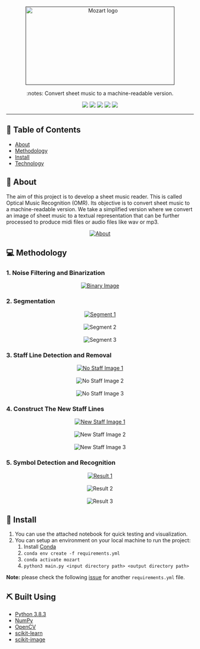 <p align="center">
  <a href="" rel="noopener">
 <img width=400px height=210px src="https://github.com/aashrafh/mozart/blob/main/logo.svg" alt="Mozart logo"></a>
</p>

<p align="center"> :notes: Convert sheet music to a machine-readable version.
    <br> 
</p>

<p align="center">
  <a href="https://github.com/aashrafh/mozart/graphs/contributors" alt="Contributors">
        <img src="https://img.shields.io/github/contributors/aashrafh/mozart" /></a>
  
   <a href="https://github.com/aashrafh/mozart/issues" alt="Issues">
        <img src="https://img.shields.io/github/issues/aashrafh/mozart" /></a>
  
  <a href="https://github.com/aashrafh/mozart/network" alt="Forks">
        <img src="https://img.shields.io/github/forks/aashrafh/mozart" /></a>
        
  <a href="https://github.com/aashrafh/mozart/stargazers" alt="Stars">
        <img src="https://img.shields.io/github/stars/aashrafh/mozart" /></a>
        
  <a href="https://github.com/aashrafh/mozart/blob/master/LICENSE" alt="License">
        <img src="https://img.shields.io/github/license/aashrafh/mozart" /></a>
</p>


---

## 📝 Table of Contents
- [About](#about)
- [Methodology](#methodology)
- [Install](#Install)
- [Technology](#tech)

## 🧐 About <a name = "about"></a>
The aim of this project is to develop a sheet music reader. This is called Optical Music Recognition (OMR). Its objective is to convert sheet music to a machine-readable version. We take a simplified version where we convert an image of sheet music to a textual representation that can be further processed to produce midi files or audio files like wav or mp3. 
<p align="center">
  <a href="" rel="noopener">
 <img src="https://github.com/aashrafh/Mozart/blob/main/about.png" alt="About"></a>
</p>

## :computer: Methodology <a name = "methodology"></a>

### 1. Noise Filtering and Binarization
<p align="center">
  <a href="" rel="noopener">
 <img src="https://github.com/aashrafh/Mozart/blob/main/output/imgs/02/02_binary.png" alt="Binary Image"></a>
</p>

### 2. Segmentation

<p align="center">
  <a href="" rel="noopener">
  <img src="https://github.com/aashrafh/Mozart/blob/main/output/imgs/02/02_seg_0.png" alt="Segment 1"></a><br> <br> 
  <img src="https://github.com/aashrafh/Mozart/blob/main/output/imgs/02/02_seg_1.png" alt="Segment 2"></a><br> <br> 
  <img src="https://github.com/aashrafh/Mozart/blob/main/output/imgs/02/02_seg_2.png" alt="Segment 3"></a>
</p>


### 3. Staff Line Detection and Removal

<p align="center">
  <a href="" rel="noopener">
  <img src="https://github.com/aashrafh/Mozart/blob/main/output/imgs/02/02_without_staff_0.png" alt="No Staff Image 1"></a><br> <br> 
  <img src="https://github.com/aashrafh/Mozart/blob/main/output/imgs/02/02_without_staff_1.png" alt="No Staff Image 2"></a><br> <br> 
  <img src="https://github.com/aashrafh/Mozart/blob/main/output/imgs/02/02_without_staff_2.png" alt="No Staff Image 3"></a>
</p>

### 4. Construct The New Staff Lines

<p align="center">
  <a href="" rel="noopener">
  <img src="https://github.com/aashrafh/Mozart/blob/main/output/imgs/02/02_with_new_staff_0.png" alt="New Staff Image 1"></a><br> <br> 
  <img src="https://github.com/aashrafh/Mozart/blob/main/output/imgs/02/02_with_new_staff_1.png" alt="New Staff Image 2"></a><br> <br> 
  <img src="https://github.com/aashrafh/Mozart/blob/main/output/imgs/02/02_with_new_staff_2.png" alt="New Staff Image 3"></a>
</p>


### 5. Symbol Detection and Recognition

<p align="center">
  <a href="" rel="noopener">
  <img src="https://github.com/aashrafh/Mozart/blob/main/output/imgs/02/02_detected_0.png" alt="Result 1"></a><br> <br> 
  <img src="https://github.com/aashrafh/Mozart/blob/main/output/imgs/02/02_detected_1.png" alt="Result 2"></a><br> <br> 
  <img src="https://github.com/aashrafh/Mozart/blob/main/output/imgs/02/02_detected_2.png" alt="Result 3"></a>
</p>


## 🏁 Install <a name = "Install"></a>
1. You can use the attached notebook for quick testing and visualization.
2. You can setup an environment on your local machine to run the project:
    1. Install [Conda](https://docs.conda.io/projects/conda/en/latest/user-guide/install/)
    2. ```conda env create -f requirements.yml```
    3. ```conda activate mozart```
    4. ```python3 main.py <input directory path> <output directory path>```

**Note:** please check the following [issue](https://github.com/aashrafh/Mozart/issues/8) for another ```requirements.yml``` file. 


## ⛏️ Built Using <a name = "tech"></a>
- [Python 3.8.3](https://www.python.org/)
- [NumPy](https://numpy.org/doc/stable/index.html)
- [OpenCV](https://opencv.org/)
- [scikit-learn](https://scikit-learn.org/stable/)
- [scikit-image](https://scikit-image.org/)
